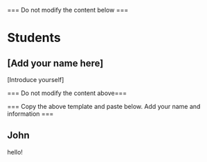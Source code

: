 === Do not modify the content below ===
# Students
## [Add your name here]
[Introduce yourself]

=== Do not modify the content above===

=== Copy the above template and paste below. Add your name and information ===
## John
hello!


